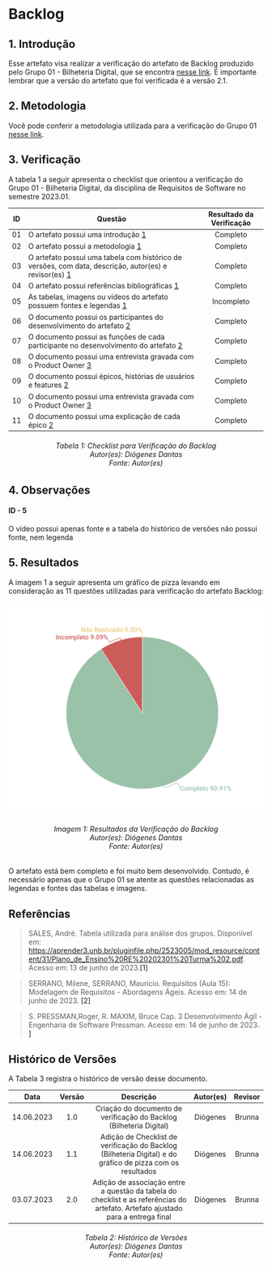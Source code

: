 # Backlog

## 1. Introdução
Esse artefato visa realizar a verificação do artefato de Backlog produzido pelo Grupo 01 - Bilheteria Digital, que se encontra [nesse link](https://requisitos-de-software.github.io/2023.1-BilheteriaDigital/modelagem/agil/backlog/). É importante lembrar que a versão do artefato que foi verificada é a versão 2.1.

## 2. Metodologia
Você pode conferir a metodologia utilizada para a verificação do Grupo 01 [nesse link](https://requisitos-de-software.github.io/2023.1-Twitch/verificacao_grupo01/planejamento/).

## 3. Verificação

A tabela 1 a seguir apresenta o checklist que orientou a verificação do Grupo 01 - Bilheteria Digital, da disciplina de Requisitos de Software no semestre 2023.01.

| ID |Questão| Resultado da Verificação |
| :---: | --- | :---: |
| 01 | O artefato possui uma introdução [1](#1) | Completo |
| 02 | O artefato possui a metodologia [1](#1) | Completo |
| 03 | O artefato possui uma tabela com histórico de versões, com data, descrição, autor(es) e revisor(es) [1](#1) | Completo |
| 04 | O artefato possui referências bibliográficas [1](#1) | Completo |
| 05 | As tabelas, imagens ou vídeos do artefato possuem fontes e legendas [1](#1) | Incompleto | Completo |
| 06 | O documento possui os participantes do desenvolvimento do artefato [2](#1)| Completo |
| 07 | O documento possui as funções de cada participante no desenvolvimento do artefato [2](#1)| Completo |
| 08 | O documento possui uma entrevista gravada com o Product Owner [3](#2)| Completo |
| 09 | O documento possui épicos, histórias de usuários e features [2](#1)| Completo |
| 10 | O documento possui uma entrevista gravada com o Product Owner [3](#1) | Completo |
| 11 | O documento possui uma explicação de cada épico [2](#1) | Completo |

<h6 align = "center"> Tabela 1: Checklist para Verificação do Backlog
<br> Autor(es): Diógenes Dantas
<br>Fonte: Autor(es)</h6>

## 4. Observações

#### ID - 5
O vídeo possui apenas fonte e a tabela do histórico de versões não possui fonte, nem legenda

## 5. Resultados
A imagem 1 a seguir apresenta um gráfico de pizza levando em consideração as 11 questões utilizadas para verificação do artefato Backlog:

![Resultados Backlog](./imagens_verifica01/backlog.png)
<h6 align = "center"> Imagem 1: Resultados da Verificação do Backlog
<br> Autor(es): Diógenes Dantas
<br>Fonte: Autor(es)</h6>

O artefato está bem completo e foi muito bem desenvolvido. Contudo, é necessário apenas que o Grupo 01 se atente as questões relacionadas as legendas e fontes das tabelas e imagens.
## Referências

>SALES, André. Tabela utilizada para análise dos grupos. Disponível em: https://aprender3.unb.br/pluginfile.php/2523005/mod_resource/content/31/Plano_de_Ensino%20RE%20202301%20Turma%202.pdf. Acesso em: 13 de junho de 2023.<a id="1">[1]</a>

>SERRANO, Milene, SERRANO, Maurício. Requisitos (Aula 15): Modelagem de Requisitos - Abordagens Ágeis. Acesso em: 14 de junho de 2023. <a id="2">[2]</a>

>S. PRESSMAN,Roger, R. MAXIM, Bruce Cap. 3 Desenvolvimento Ágil - Engenharia de Software Pressman. Acesso em: 14 de junho de 2023. <a id="3">]</a>


## Histórico de Versões

A Tabela 3 registra o histórico de versão desse documento.

|    Data    | Versão | Descrição                                                                      | Autor(es)  | Revisor  |
| :--------: | :----: | :----------------------------------------------------------------------------: | :--------: | :------: |
| 14.06.2023 | 1.0    | Criação do documento de verificação do Backlog (Bilheteria Digital) |   Diógenes   |  Brunna  |
| 14.06.2023 | 1.1    | Adição de Checklist de verificação do Backlog (Bilheteria Digital) e do gráfico de pizza com os resultados |   Diógenes   |  Brunna  |
| 03.07.2023 | 2.0    | Adição de associação entre a questão da tabela do checklist e as referências do artefato. Artefato ajustado para a entrega final |  Diógenes  | Brunna |

<h6 align = "center"> Tabela 2: Histórico de Versões
<br> Autor(es): Diógenes Dantas
<br>Fonte: Autor(es)</h6>